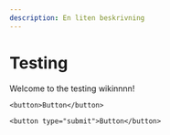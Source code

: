 ```yaml
---
description: En liten beskrivning
---
```


# Testing

Welcome to the testing wikinnnn!

`<button>Button</button>`

```markup
<button type="submit">Button</button>
```

